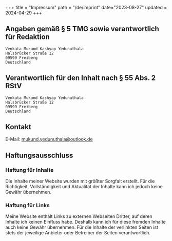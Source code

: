 +++
title = "Impressum"
path = "/de/imprint"
date="2023-08-27"
updated = 2024-04-29
+++

## Angaben gemäß § 5 TMG sowie verantwortlich für Redaktion

    Venkata Mukund Kashyap Yedunuthala
    Halsbrücker Straße 12
    09599 Freiberg
    Deutschland

## Verantwortlich für den Inhalt nach § 55 Abs. 2 RStV

    Venkata Mukund Kashyap Yedunuthala
    Halsbrücker Straße 12
    09599 Freiberg
    Deutschland

## Kontakt

E-Mail: mukund.yedunuthala@outlook.de


## Haftungsausschluss

### Haftung für Inhalte
Die Inhalte meiner Website wurden mit größter Sorgfalt erstellt. Für die Richtigkeit, Vollständigkeit und Aktualität der Inhalte kann ich jedoch keine Gewähr übernehmen.

### Haftung für Links
Meine Website enthält Links zu externen Webseiten Dritter, auf deren Inhalte ich keinen Einfluss habe. Deshalb kann ich für diese fremden Inhalte auch keine Gewähr übernehmen. Für die Inhalte der verlinkten Seiten ist stets der jeweilige Anbieter oder Betreiber der Seiten verantwortlich.

